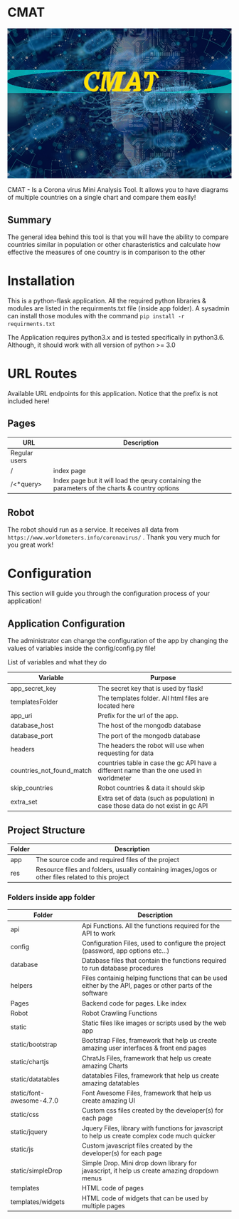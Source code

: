 # CMAT

<p align="center">
  <img src="/res/logo1.png">
</p>

CMAT - Is a Corona virus Mini Analysis Tool. It allows you to have diagrams of multiple countries on a single chart and compare them easily!

## Summary

The general idea behind this tool is that you will have the ability to compare countries similar in population or other charasteristics and calculate how effective the measures of one country is in comparison to the other

# Installation

This is a python-flask application. All the required python libraries & modules are listed in the requirments.txt file (inside app folder). A sysadmin can install those modules with the command 
` pip install -r requirments.txt `

The Application requires python3.x and is tested specifically in python3.6. Although, it should work with all version of python >= 3.0


# URL Routes

Available URL endpoints for this application. Notice that the prefix is not included here!

## Pages
| URL  | Description |
| ------------- | ------------- |
|  Regular users | |
|  / | index page  |
|  /<*query> | Index page but it will load the qeury containing the parameters of the charts & country options |


## Robot

The robot should run as a service. It receives all data from `https://www.worldometers.info/coronavirus/` . Thank you very much for you great work!

# Configuration
This section will guide you through the configuration process of your application!
	
## Application Configuration

The administrator can change the configuration of the app by changing the values of variables inside the config/config.py file!

List of variables and what they do

| Variable  | Purpose |
| ------------- | ------------- |
| app_secret_key  | The secret key that is used by flask! |
| templatesFolder  | The templates folder. All html files are located here |
| app_uri |  Prefix for the url of the app. |
| database_host   |  The host of the mongodb database |
| database_port   |  The port of the mongodb database |
| headers | The headers the robot will use when requesting for data|
| countries_not_found_match | countries table in case the gc API have a different name than the one used in worldmeter |
| skip_countries | Robot countries & data it should skip |
| extra_set | Extra set of data (such as population) in case those data do not exist in gc API|

## Project Structure

| Folder  | Description |
| ------------- | ------------- |
| app  | The source code and required files of the project |
| res  | Resource files and folders, usually containing images,logos or other files related to this project |

### Folders inside app folder

| Folder  | Description |
| ------------- | ------------- |
| api  | Api Functions. All the functions required for the API to work |
| config  | Configuration Files, used to configure the project (password, app options etc...) |
| database  | Database files that contain the functions required to run database procedures |
| helpers | Files containig helping functions that can be used either by the API, pages or other parts of the software |
| Pages | Backend code for pages. Like index |
| Robot | Robot Crawling Functions |
| static  | Static files like images or scripts used by the web app |
| static/bootstrap  | Bootstrap Files, framework that help us create amazing user interfaces & front end pages |
| static/chartjs  | ChratJs Files, framework that help us create amazing Charts |
| static/datatables  | datatables Files, framework that help us create amazing datatables |
| static/font-awesome-4.7.0  | Font Awesome Files, framework that help us create amazing UI |
| static/css  | Custom css files created by the developer(s) for each page |
| static/jquery  | Jquery Files, library with functions for javascript to help us create complex code much quicker |
| static/js  | Custom javascript files created by the developer(s) for each page |
| static/simpleDrop  | Simple Drop. Mini drop down library for javascript, it help us create amazing dropdown menus |
| templates  | HTML code of pages |
| templates/widgets  | HTML code of widgets that can be used by multiple pages |

